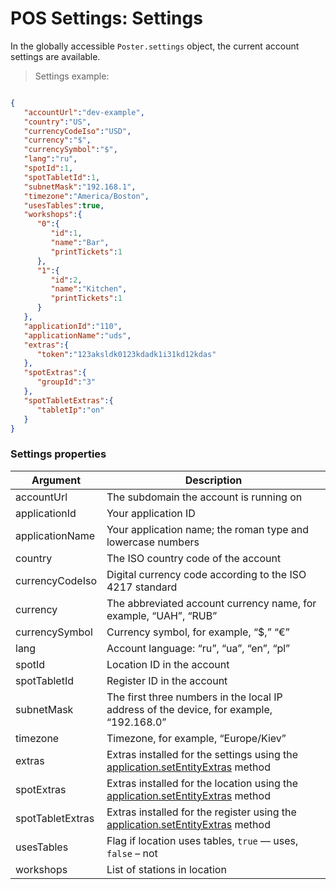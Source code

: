 # POS Settings: Settings

In the globally accessible `Poster.settings` object, the current account settings are available.

> Settings example:

```json

{
   "accountUrl":"dev-example",
   "country":"US",
   "currencyCodeIso":"USD",
   "currency":"$",
   "currencySymbol":"$",
   "lang":"ru",
   "spotId":1,
   "spotTabletId":1,
   "subnetMask":"192.168.1",
   "timezone":"America/Boston",
   "usesTables":true,
   "workshops":{
      "0":{
         "id":1,
         "name":"Bar",
         "printTickets":1
      },
      "1":{
         "id":2,
         "name":"Kitchen",
         "printTickets":1
      }
   },
   "applicationId":"110",
   "applicationName":"uds",
   "extras":{
      "token":"123aksldk0123kdadk1i31kd12kdas"
   },
   "spotExtras":{
      "groupId":"3"
   },
   "spotTabletExtras":{
      "tabletIp":"on"
   }
}
```

### Settings properties

Argument | Description
-------- | -----------
accountUrl | The subdomain the account is running on
applicationId | Your application ID
applicationName | Your application name; the roman type and lowercase numbers
country | The ISO country code of the account
currencyCodeIso | Digital currency code according to the ISO 4217 standard
currency | The abbreviated account currency name, for example, “UAH”, “RUB”
currencySymbol | Currency symbol, for example, “$,” “€”
lang | Account language: “ru”, “ua”, “en”, “pl”
spotId | Location ID in the account
spotTabletId | Register ID in the account
subnetMask | The first three numbers in the local IP address of the device, for example, “192.168.0”
timezone | Timezone, for example, “Europe/Kiev”
extras | Extras installed for the settings using the [application.setEntityExtras](/en/docs/v3/web/application/setEntityExtras) method
spotExtras | Extras installed for the location using the [application.setEntityExtras](/en/docs/v3/web/application/setEntityExtras) method
spotTabletExtras | Extras installed for the register using the [application.setEntityExtras](/en/docs/v3/web/application/setEntityExtras) method
usesTables | Flag if location uses tables, `true` — uses, `false` – not 
workshops | List of stations in location
